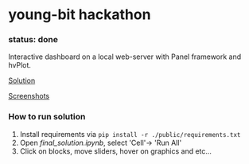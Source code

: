# young-bit hackathon
### status: done
Interactive dashboard on a local web-server with Panel framework and hvPlot.

[Solution](./public/python)

[Screenshots](./public/data/images)

### How to run solution
1. Install requirements via ```pip install -r ./public/requirements.txt```
2. Open *final_solution.ipynb*, select 'Cell'-> 'Run All'
3. Click on blocks, move sliders, hover on graphics and etc...
